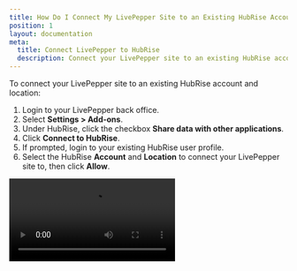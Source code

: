 ```yaml
---
title: How Do I Connect My LivePepper Site to an Existing HubRise Account?
position: 1
layout: documentation
meta:
  title: Connect LivePepper to HubRise
  description: Connect your LivePepper site to an existing HubRise account and location.
---
```


To connect your LivePepper site to an existing HubRise account and location:

1. Login to your LivePepper back office.
1. Select **Settings > Add-ons**.
1. Under HubRise, click the checkbox **Share data with other applications**.
1. Click **Connect to HubRise**.
1. If prompted, login to your existing HubRise user profile.
1. Select the HubRise **Account** and **Location** to connect your LivePepper site to, then click **Allow**.

<video controls title="Connect to HubRise">
  <source src="../../images/008-connect-hubrise.webm" type="video/webm"/>
</video>
